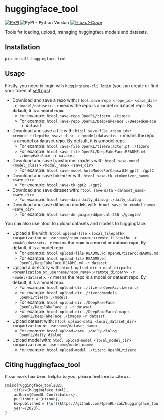 # huggingface_tool

[![PyPI](https://img.shields.io/pypi/v/huggingface-tool)](https://pypi.org/project/huggingface-tool/)
![PyPI - Python Version](https://img.shields.io/pypi/pyversions/huggingface-tool)
[![Hits-of-Code](https://hitsofcode.com/github/OpenRL-Lab/huggingface_tool?branch=main)](https://hitsofcode.com/github/OpenRL-Lab/huggingface_tool/view?branch=main)

Tools for loading, upload, managing huggingface models and datasets.


## Installation

`pip install huggingface-tool`

## Usage

Firstly, you need to login with `huggingface-cli login` (you can create or find your token at [settings](https://huggingface.co/settings/tokens)).

- Download and save a repo with: `htool save-repo <repo_id> <save_dir> -r <model/dataset>`. `-r` means the repo is a model or dataset repo. By default, it is a model repo.
  - For example: `htool save-repo OpenRL/tizero ./tizero`
  - For example: `htool save-repo OpenRL/DeepFakeFace ./DeepFakeFace -r dataset`
- Download and save a file with: `htool save-file <repo_id>:<remote_filepath> <save_dir> -r <model/dataset>`. `-r` means the repo is a model or dataset repo. By default, it is a model repo.
  - For example: `htool save-file OpenRL/tizero:actor.pt ./tizero`
  - For example: `htool save-file OpenRL/DeepFakeFace:README.md ./DeepFakeFace -r dataset`
- Download and save transformer models with: `htool save-model <model_class> <model_name> <save_dir>`
  - For example: `htool save-model AutoModelForCausalLM gpt2 ./gpt2`
- Download and save tokenizer with: `htool save-tk <tokenizer_name> <save_dir>`
  - For example: `htool save-tk gpt2 ./gpt2 `
- Download and save dataset with: `htool save-data <dataset_name> <save_dir>`
  - For example: `htool save-data daily_dialog ./daily_dialog`
- Download and save diffusion models with: `htool save-dm <model_name> <save_dir>`
  - For example: `htool save-dm google/ddpm-cat-256 ./google/`

You can also use htool to upload datasets and models to huggingface.

- Upload a file with: `htool upload-file <local_filepath> <organization_or_username/repo_name>:<remote_filepath> -r <model/dataset>`. `-r` means the repo is a model or dataset repo. By default, it is a model repo.
  - For example: `htool upload-file README.md OpenRL/tizero:README.md`
  - For example: `htool upload-file README.md OpenRL/DeepFakeFace:README.md -r dataset`
- Upload a directory with: `htool upload-dir <local_dirpath> <organization_or_username/repo_name>:<remote_dirpath> -r <model/dataset>`. `-r` means the repo is a model or dataset repo. By default, it is a model repo.
  - For example: `htool upload-dir ./tizero OpenRL/tizero:./`
  - For example: `htool upload-dir ./tizero/models OpenRL/tizero:./models`
  - For example: `htool upload-dir ./DeepFakeFace OpenRL/DeepFakeFace:./ -r dataset`
  - For example: `htool upload-dir ./DeepFakeFace/images OpenRL/DeepFakeFace:./images -r dataset`
- Upload dataset with: `htool upload-data <local_dataset_dir> <organization_or_username/dataset_name>`
  - For example: `htool upload-data ./daily_dialog OpenRL/daily_dialog`
- Upload model with: `htool upload-model <local_model_dir> <organization_or_username/model_name>`
  - For example: `htool upload-model ./tizero OpenRL/tizero`


## Citing huggingface_tool

If our work has been helpful to you, please feel free to cite us:
```latex
@misc{huggingface_tool2023,
    title={huggingface_tool},
    author={OpenRL Contributors},
    publisher = {GitHub},
    howpublished = {\url{https://github.com/OpenRL-Lab/huggingface_tool}},
    year={2023},
}
```
